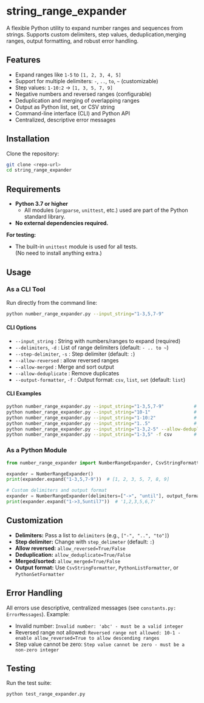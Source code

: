 # string_range_expander

A flexible Python utility to expand number ranges and sequences from strings. Supports custom delimiters, step values, deduplication,merging ranges, output formatting, and robust error handling.

## Features
- Expand ranges like `1-5` to `[1, 2, 3, 4, 5]`
- Support for multiple delimiters: `-`, `..`, `to`, `~` (customizable)
- Step values: `1-10:2` → `[1, 3, 5, 7, 9]`
- Negative numbers and reversed ranges (configurable)
- Deduplication and merging of overlapping ranges
- Output as Python list, set, or CSV string
- Command-line interface (CLI) and Python API
- Centralized, descriptive error messages

## Installation

Clone the repository:
```bash
git clone <repo-url>
cd string_range_expander
```

## Requirements

- **Python 3.7 or higher**
  - All modules (`argparse`, `unittest`, etc.) used are part of the Python standard library.
- **No external dependencies required.**

**For testing:**
- The built-in `unittest` module is used for all tests.  
  (No need to install anything extra.)

## Usage

### As a CLI Tool
Run directly from the command line:
```bash
python number_range_expander.py --input_string="1-3,5,7-9"
```

#### CLI Options
- `--input_string` : String with numbers/ranges to expand (required)
- `--delimiters`, `-d`   : List of range delimiters (default: `- .. to ~`)
- `--step-delimiter`, `-s` : Step delimiter (default: `:`)
- `--allow-reversed`       : allow reversed ranges
- `--allow-merged`        : Merge and sort output
- `--allow-deduplicate`   : Remove duplicates
- `--output-formatter`, `-f` : Output format: `csv`, `list`, `set` (default: `list`)

#### CLI Examples
```bash
python number_range_expander.py --input_string="1-3,5,7-9"           # [1, 2, 3, 5, 7, 8, 9]
python number_range_expander.py --input_string="10-1"                # Error if reversed not allowed
python number_range_expander.py --input_string="1-10:2"              # [1, 3, 5, 7, 9]
python number_range_expander.py --input_string="1..5"                # [1, 2, 3, 4, 5]
python number_range_expander.py --input_string="1-3,2-5" --allow-deduplicate  # [1, 2, 3, 4, 5]
python number_range_expander.py --input_string="1-3,5" -f csv        # 1,2,3,5
```

### As a Python Module
```python
from number_range_expander import NumberRangeExpander, CsvStringFormatter

expander = NumberRangeExpander()
print(expander.expand("1-3,5,7-9"))  # [1, 2, 3, 5, 7, 8, 9]

# Custom delimiters and output format
expander = NumberRangeExpander(delimiters=["->", "until"], output_formatter=CsvStringFormatter())
print(expander.expand("1->3,5until7"))  # '1,2,3,5,6,7'
```

## Customization
- **Delimiters:** Pass a list to `delimiters` (e.g., `["-", "..", "to"]`)
- **Step delimiter:** Change with `step_delimeter` (default: `:`)
- **Allow reversed:** `allow_reversed=True/False`
- **Deduplication:** `allow_deduplicate=True/False`
- **Merged/sorted:** `allow_merged=True/False`
- **Output format:** Use `CsvStringFormatter`, `PythonListFormatter`, or `PythonSetFormatter`

## Error Handling
All errors use descriptive, centralized messages (see `constants.py: ErrorMessages`). Example:
- Invalid number: `Invalid number: 'abc' - must be a valid integer`
- Reversed range not allowed: `Reversed range not allowed: 10-1 - enable allow_reversed=True to allow descending ranges`
- Step value cannot be zero: `Step value cannot be zero - must be a non-zero integer`

## Testing
Run the test suite:
```bash
python test_range_expander.py
```

